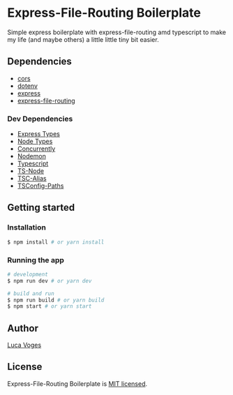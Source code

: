 # Express-File-Routing Boilerplate
Simple express boilerplate with express-file-routing amd typescript to make my life (and maybe others) a little little tiny bit easier.

## Dependencies
- [cors](https://www.npmjs.com/package/cors)
- [dotenv](https://www.npmjs.com/package/dotenv)
- [express](https://www.npmjs.com/package/express)
- [express-file-routing](https://www.npmjs.com/package/express-file-routing)

### Dev Dependencies

- [Express Types](https://www.npmjs.com/package/@types/express)
- [Node Types](https://www.npmjs.com/package/@types/node)
- [Concurrently](https://www.npmjs.com/package/concurrently)
- [Nodemon](https://www.npmjs.com/package/nodemon)
- [Typescript](https://www.npmjs.com/package/typescript)
- [TS-Node](https://www.npmjs.com/package/ts-node)
- [TSC-Alias](https://www.npmjs.com/package/tsc-alias)
- [TSConfig-Paths](https://www.npmjs.com/package/tsconfig-paths)

## Getting started

### Installation

```bash
$ npm install # or yarn install
```

### Running the app

```bash
# development
$ npm run dev # or yarn dev

# build and run
$ npm run build # or yarn build
$ npm start # or yarn start
```

## Author

[Luca Voges](https://github.com/Vogeslu)

## License

Express-File-Routing Boilerplate is [MIT licensed](LICENSE).